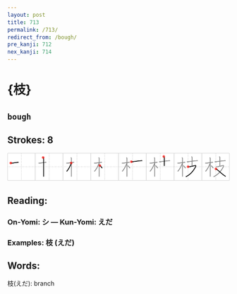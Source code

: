 ```yaml
---
layout: post
title: 713
permalink: /713/
redirect_from: /bough/
pre_kanji: 712
nex_kanji: 714
---
```


# {枝}

## `bough`

## Strokes: 8

<div class="stroke"><img src="../images/E69E9D.png" /></div>

## Reading:

### On-Yomi: シ &mdash; Kun-Yomi: えだ

### Examples: 枝 (えだ)

## Words:

枝(えだ): branch
